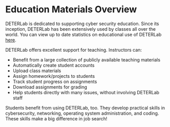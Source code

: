 # Education Materials Overview

DETERLab is dedicated to supporting cyber security education. Since its inception, DETERLab has been extensively used by classes all over the world. You can view up to date statistics on educational use of DETERLab  [here](https://isi.deterlab.net/education.php).

DETERLab offers excellent support for teaching. Instructors can:

- Benefit from a large collection of publicly available teaching materials
- Automatically create student accounts
- Upload class materials
- Assign homework/projects to students
- Track student progress on assignments
- Download assignments for grading
- Help students directly with many issues, without involving DETERLab staff

Students benefit from using DETERLab, too. They develop practical skills in cybersecurity, networking, operating system administration, and coding. These skills make a big difference in job search!
